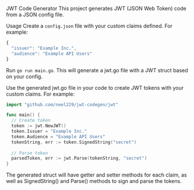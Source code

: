 JWT Code Generator
This project generates JWT (JSON Web Token) code from a JSON config file.

Usage
Create a `config.json` file with your custom claims defined. For example:

```js
{
  "issuer": "Example Inc.",
  "audience": "Example API Users"
}
```

Run `go run main.go`. This will generate a jwt.go file with a JWT struct based on your config.

Use the generated jwt.go file in your code to create JWT tokens with your custom claims. For example:

```go
import "github.com/neel229/jwt-codegen/jwt"

func main() {
  // Create token
  token := jwt.NewJWT()
  token.Issuer = "Example Inc."
  token.Audience = "Example API Users"
  tokenString, err := token.SignedString("secret")
  
  // Parse token
  parsedToken, err := jwt.Parse(tokenString, "secret")
}
```

The generated struct will have getter and setter methods for each claim, as well as SignedString() and Parse() methods to sign and parse the tokens.
